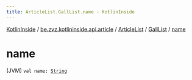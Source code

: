 ```yaml
---
title: ArticleList.GallList.name - KotlinInside
---
```


[KotlinInside](../../../index.html) / [be.zvz.kotlininside.api.article](../../index.html) / [ArticleList](../index.html) / [GallList](index.html) / [name](./name.html)

# name

(JVM) `val name: `[`String`](https://kotlinlang.org/api/latest/jvm/stdlib/kotlin/-string/index.html)